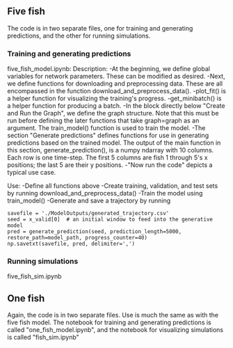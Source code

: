 ## Five fish
The code is in two separate files, one for training and generating
predictions, and the other for running simulations.

### Training and generating predictions
five_fish_model.ipynb:
  Description:
  -At the beginning, we define global variables for network parameters.  These
  can be modified as desired.
  -Next, we define functions for downloading and preprocessing data.  These
  are all encompassed in the function download_and_preprocess_data().
  -plot_fit() is a helper function for visualizing the training's progress.
  -get_minibatch() is a helper function for producing a batch.
  -In the block directly below "Create and Run the Graph", we define the graph
  structure.  Note that this must be run before defining the later functions that
  take graph=graph as an argument.  The train_model() function is used to train
  the model.
  -The section "Generate predictions" defines functions for use in generating
  predictions based on the trained model.  The output of the main function in
  this section, generate_prediction(), is a numpy ndarray with 10 columns.  Each
  row is one time-step.  The first 5 columns are fish 1 through 5's x positions;
  the last 5 are their y positions.
  -"Now run the code" depicts a typical use case.

  Use:
  -Define all functions above
  -Create training, validation, and test sets by running download_and_preprocess_data()
  -Train the model using train_model()
  -Generate and save a trajectory by running
  ```
  savefile = './ModelOutputs/generated_trajectory.csv'
  seed = x_valid[0]  # an initial window to feed into the generative model
  pred = generate_prediction(seed, prediction_length=5000, restore_path=model_path, progress_counter=40)
  np.savetxt(savefile, pred, delimiter=',')
  ```

### Running simulations
five_fish_sim.ipynb

## One fish
Again, the code is in two separate files.  Use is much the same as with the five
fish model.
The notebook for training and generating predictions is called "one_fish_model.ipynb",
and the notebook for visualizing simulations is called "fish_sim.ipynb"
